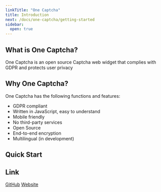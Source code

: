 ```yaml
---
linkTitle: "One Captcha"
title: Introduction
next: /docs/one-captcha/getting-started
sidebar:
  open: true
---
```



## What is One Captcha?

One Captcha is an open source Captcha web widget that complies with GDPR and protects user privacy

## Why One Captcha?

One Captcha has the following functions and features:

- GDPR compliant
- Written in JavaScript, easy to understand
- Mobile friendly
- No third-party services
- Open Source
- End-to-end encryption
- Multilingual (in development)

## Quick Start


## Link

[GitHub](https://github.com/Dev-Huang1/One-Captcha)
[Website](https://onecaptcha.us.kg)

